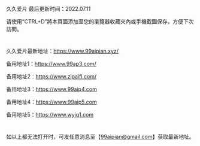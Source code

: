 久久爱片 最后更新时间：2022.07.11

请使用“CTRL+D”將本頁面添加至您的瀏覽器收藏夾內或手機截圖保存，方便下次訪問。
#
久久爱片最新地址：https://www.99aipian.xyz/


备用地址1：https://www.99ap3.com/

备用地址2：https://www.zipaifl.com/

备用地址3：https://www.99aip4.com

备用地址4：https://www.99aip5.com

备用地址5：https://www.wyjq1.com
#
如以上都无法打开时，可发任意消息至【99aipian@gmail.com】获取最新地址。


